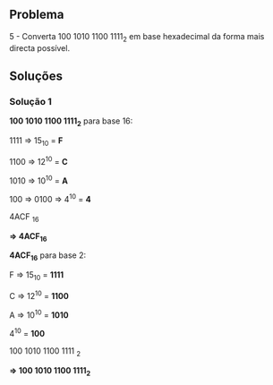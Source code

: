 ## Problema

5 - Converta 100 1010 1100 1111<sub>2</sub> em base hexadecimal da forma mais
directa possível.

## Soluções

### Solução 1

**100 1010 1100 1111<sub>2</sub>** para base 16:

1111 => 15<sub>10</sub> = **F**

1100 => 12<sup>10</sup> = **C**

1010 => 10<sup>10</sup> = **A**

100 => 0100 => 4<sup>10</sup> = **4**

4ACF <sub>16</sub>

**=> 4ACF<sub>16</sub>**

**4ACF<sub>16</sub>** para base 2:

F => 15<sub>10</sub> = **1111**

C => 12<sup>10</sup> = **1100**

A => 10<sup>10</sup> = **1010**

4<sup>10</sup> = **100**

100 1010 1100 1111 <sub>2</sub>

**=> 100 1010 1100 1111<sub>2</sub>**
